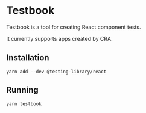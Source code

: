# Testbook

Testbook is a tool for creating React component tests.

It currently supports apps created by CRA.

## Installation

```
yarn add --dev @testing-library/react
```

## Running

```
yarn testbook
```

